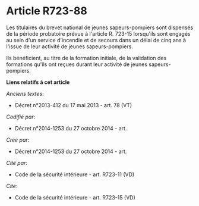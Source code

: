 # Article R723-88

Les titulaires du brevet national de jeunes sapeurs-pompiers sont dispensés de la période probatoire prévue à l'article R.
723-15 lorsqu'ils sont engagés au sein d'un service d'incendie et de secours dans un délai de cinq ans à l'issue de leur
activité de jeunes sapeurs-pompiers. 

Ils bénéficient, au titre de la formation initiale, de la validation des formations qu'ils ont reçues durant leur activité de
jeunes sapeurs-pompiers.

**Liens relatifs à cet article**

_Anciens textes_:

  - Décret n°2013-412 du 17 mai 2013 - art. 78 (VT)

_Codifié par_:

  - Décret n°2014-1253 du 27 octobre 2014 - art.

_Créé par_:

  - Décret n°2014-1253 du 27 octobre 2014 - art.

_Cité par_:

  - Code de la sécurité intérieure - art. R723-11 (VD)

_Cite_:

  - Code de la sécurité intérieure - art. R723-15 (VD)
